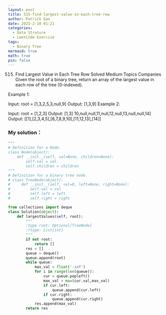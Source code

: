 ```yaml
---
layout: post
title: 515-find-largest-value-in-each-tree-row
author: Patrick Gao
date: 2025-2-10 01:21
categories:
  - Data Struture
  - LeetCode Exercise
tags:
  - Binary Tree
mermaid: true
math: true
pin: false
---
```

515. Find Largest Value in Each Tree Row
Solved
Medium
Topics
Companies
Given the root of a binary tree, return an array of the largest value in each row of the tree (0-indexed).

 

Example 1:


Input: root = [1,3,2,5,3,null,9]
Output: [1,3,9]
Example 2:

Input: root = [1,2,3]
Output: [1,3]
10,null,null,11,null,12,null,13,null,null,14]
Output: [[1],[2,3,4,5],[6,7,8,9,10],[11,12,13],[14]]



### My solution：
```python
"""
# Definition for a Node.
class Node(object):
    def __init__(self, val=None, children=None):
        self.val = val
        self.children = children
"""
# Definition for a binary tree node.
# class TreeNode(object):
#     def __init__(self, val=0, left=None, right=None):
#         self.val = val
#         self.left = left
#         self.right = right

from collections import deque
class Solution(object):
    def largestValues(self, root):
        """
        :type root: Optional[TreeNode]
        :rtype: List[int]
        """
        if not root:
            return []
        res = []
        queue = deque()
        queue.append(root)
        while queue:
            max_val = float('-inf')
            for i in range(len(queue)):
                cur = queue.popleft()
                max_val = max(cur.val,max_val)
                if cur.left:
                    queue.append(cur.left)
                if cur.right:
                    queue.append(cur.right)
            res.append(max_val)
        return res
```
        
